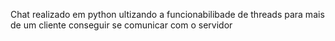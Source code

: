 Chat realizado em python ultizando a funcionabilibade de threads para mais de um cliente conseguir se comunicar com o servidor
